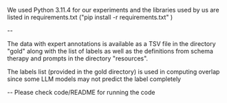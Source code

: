 
We used Python 3.11.4 for our experiments and
the libraries used by us are listed in requirements.txt 
("pip install -r requirements.txt" )

--

The data with expert annotations is available as a TSV file in the directory "gold" along with the list of labels 
as well as the definitions from schema therapy and prompts in the directory "resources".

The labels list (provided in the gold directory) is used in computing
overlap since some LLM models may not predict the label completely

--
Please check code/README for running the code
